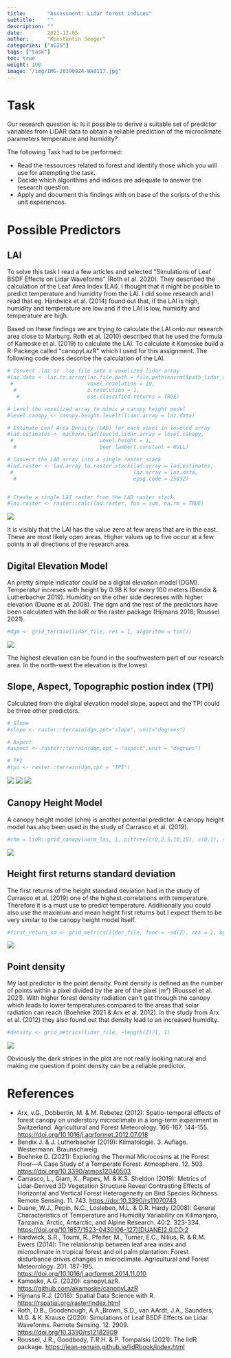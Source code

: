 ```yaml
---
title:       "Assessment: Lidar forest indices"
subtitle:    ""
description: ""
date:        2021-12-05
author:      "Konstantin Seeger"
categories: ["aGIS"]
tags: ["task"]
toc: true
weight: 100
image: "/img/IMG-20190924-WA0117.jpg"
---
```





# Task 
Our research question is:
Is it possible to derive a suitable set of predictor variables from LiDAR data to obtain a reliable prediction of the microclimate parameters temperature and humidity?

The following Task had to be performed: 

- Read the ressources related to forest and identify those which you will use for attempting the task.
- Decide which algorithms and indices are adequate to answer the research question.
- Apply and document this findings with on base of the scripts of the this unit experiences.

# Possible Predictors 

## LAI

To solve this task I read a few articles and selected "Simulations of Leaf BSDF Effects on Lidar Waveforms" (Roth et al. 2020).
They described the calculation of the Leaf Area Index (LAI). I thought that it might be posible to predict temperature and humidity from the LAI. I did some research and I read that eg. Hardwick et al. (2014) found out that, if the LAI is high, humidity and temperature are low and if the LAI is low, humidity and temperature are high.

Based on these findings we are trying to calculate the LAI onto our research area close to Marburg. Roth et al. (2010) described that he used the formula of Kamoske et al. (2019) to calculate the LAI. To calculate it Kamoske build a R-Packege called "canopyLazR" which I used for this assignment. The following code does describe the calculation of the LAI. 





```r
# Convert .laz or .las file into a voxelized lidar array
#laz.data <- laz.to.array(laz.file.path = file.path(envrmt$path_lidar_org,"las_mof.las"), 
 #                        voxel.resolution = 10, 
  #                       z.resolution = 1,
   #                      use.classified.returns = TRUE)

# Level the voxelized array to mimic a canopy height model
#level.canopy <- canopy.height.levelr(lidar.array = laz.data)

# Estimate Leaf Area Density (LAD) for each voxel in leveled array
#lad.estimates <- machorn.lad(leveld.lidar.array = level.canopy, 
 #                            voxel.height = 1, 
  #                           beer.lambert.constant = NULL)

# Convert the LAD array into a single raster stack
#lad.raster <- lad.array.to.raster.stack(lad.array = lad.estimates, 
 #                                       laz.array = laz.data, 
  #                                      epsg.code = 25832)


# Create a single LAI raster from the LAD raster stack
#lai.raster <- raster::calc(lad.raster, fun = sum, na.rm = TRUE)
```


![](images/lai_1.png) 

It is visibly that the LAI has the value zero at few areas that are in the east. These are most likely open areas. Higher values up to five occur at a few points in all directions of the research area. 

## Digital Elevation Model

An pretty simple indicator could be a digital elevation model (DGM). Temperatur increses with height by 0.98 K for every 100 meters (Bendix & Lutherbacher 2019). Humidity on the other side decreses with higher elevation (Duane et al. 2008). The dgm and the rest of the predictors have been calculated with the lidR or the raster package (Hijmans 2018; Roussel 2021). 


```r
#dgm <- grid_terrain(lidar_file, res = 1, algorithm = tin())
```


![](images/dgm2.png)

The highest elevation can be found in the southwestern part of our research area. In the north-west the elevation is the lowest. 


## Slope, Aspect, Topographic postion index (TPI)

Calculated from the digital elevation model slope, aspect and the TPI could be three other predictors. 

```r
# Slope
#slope <- raster::terrain(dgm,opt="slope", unit="degrees")

# Aspect 
#aspect <- raster::terrain(dgm,opt = "aspect",unit = "degrees")

# TPI
#tpi <- raster::terrain(dgm,opt = "TPI")
```

![](images/Aspect.png)
![](images/Slope.png)
![](images/TPI2.png)

## Canopy Height Model

A canopy height model (chm) is another potential predictor. A canopy height model has also been used in the study of Carrasco et al. (2019). 


```r
#chm = lidR::grid_canopy(norm_las, 1, pitfree(c(0,2,5,10,15), c(0,1), subcircle = 0.2))
```

![](images/canopy_height_model_chm2.png)

## Height first returns standard deviation

The first returns of the height standard deviation had in the study of Carrasco et al. (2019) one of the highest correlations with temperature. Therefore it is a must use to predict temperature. Additionally you could also use the maximum and mean height first returns but I expect them to be very similar to the canopy height model itself.  


```r
#first_return_sd <- grid_metrics(lidar_file, func = ~sd(Z), res = 1, by_echo = "first")
```

![](images/First_returns_height_sd2.png)


## Point density
My last predictor is the point density. Point density is defined as the number of points within a pixel divided by the are of the pixel (m²) (Roussel et al. 2021). 
With higher forest density radiation can't get through the canopy which leads to lower temperatures compared to the areas that solar radiation can reach (Boehnke 2021 & Arx et al. 2012). In the study from Arx et al. (2012) they also found out that density lead to an increased humidity. 


```r
#density <- grid_metrics(lidar_file, ~length(Z)/1, 1)
```

![](images/Point_density.png)

Obviously the dark stripes in the plot are not really looking natural and making me question if point density can be a reliable predictor. 



# References

- Arx, v.G., Dobbertin, M. & M.  Rebetez (2012): Spatio-temporal effects of forest canopy on understory microclimate in a long-term experiment in Switzerland. Agricultural and Forest Meteorology. 166-167. 144-155. <https://doi.org/10.1016/j.agrformet.2012.07.018> 
- Bendix J. & J. Lutherbacher (2019): Klimatologie. 3. Auflage. Westermann. Braunschweig. 
- Boehnke D. (2021): Exploring the Thermal Microcosms at the Forest Floor—A Case Study of a Temperate Forest. Atmosphere. 12. 503. <https://doi.org/10.3390/atmos12040503> 
- Carrasco, L., Giam, X., Papes, M. & K.S. Sheldon (2019): Metrics of Lidar-Derived 3D Vegetation Structure Reveal Contrasting Effects of Horizontal and Vertical Forest Heterogeneity on Bird Species Richness. Remote Sensing. 11. 743. <https://doi:10.3390/rs11070743>
- Duane, W.J., Pepin, N.C., Losleben, M.L. & D.R. Hardy (2008): General Characteristics of Temperature and Humidity Variability on Kilimanjaro, Tanzania. Arctic, Antarctic, and Alpine Research. 40:2. 323-334. <https://doi.org/10.1657/1523-0430(06-127)[DUANE]2.0.CO;2> 
- Hardwick, S.R., Toumi, R., Pfeifer, M., Turner, E.C., Nilius, R. & R.M. Ewers (2014): The relationship between leaf area index and microclimate in tropical forest and oil palm plantation: Forest disturbance drives changes in microclimate. Agricultural and Forest Meteorology. 201. 187-195. <https://doi.org/10.1016/j.agrformet.2014.11.010> 
- Kamoske, A.G. (2020): canopyLazR. <https://github.com/akamoske/canopyLazR> 
- Hijmans R.J. (2018): Spatial Data Science with R. <https://rspatial.org/raster/index.html>
- Roth, D.B., Goodenough, A.A.,Brown, S.D., van AArdt, J.A., Saunders, M.G. & K. Krause (2020): Simulations of Leaf BSDF Effects on Lidar Waveforms. Remote Sensing. 12. 2909. <https://doi.org/10.3390/rs12182909>
- Roussel, J.R., Goodbody, T.R.H. & P. Tompalski (2021): The lidR package. <https://jean-romain.github.io/lidRbook/index.html> 
